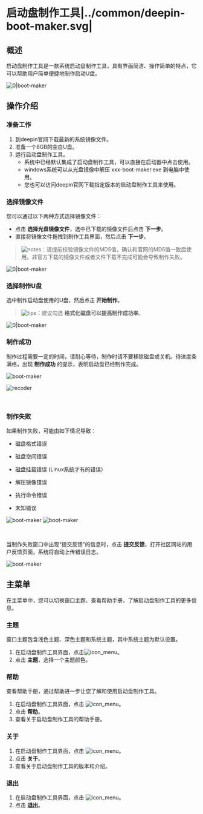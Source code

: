 # 启动盘制作工具|../common/deepin-boot-maker.svg|

## 概述

启动盘制作工具是一款系统启动盘制作工具，具有界面简洁、操作简单的特点，它可以帮助用户简单便捷地制作启动U盘。

![0|boot-maker](jpg/select-file.png)

## 操作介绍

### 准备工作

1. 到deepin官网下载最新的系统镜像文件。
2. 准备一个8GB的空白U盘。
3. 运行启动盘制作工具。
   - 系统中已经默认集成了启动盘制作工具，可以直接在启动器中点击使用。
   - windows系统可以从光盘镜像中解压 xxx-boot-maker.exe 到电脑中使用。
   - 您也可以访问deepin官网下载指定版本的启动盘制作工具来使用。

### 选择镜像文件

您可以通过以下两种方式选择镜像文件：

- 点击 **选择光盘镜像文件**，选中已下载的镜像文件后点击 **下一步**。
- 直接将镜像文件拖拽到制作工具界面，然后点击 **下一步**。

> ![notes](icon/notes.svg)：请提前校验镜像文件的MD5值，确认和官网的MD5值一致后使用。非官方下载的镜像文件或者文件下载不完成可能会导致制作失败。

![0|boot-maker](jpg/select-file.png)

### 选择制作U盘

选中制作启动盘使用的U盘，然后点击 **开始制作**。

> ![tips](icon/tips.svg)：建议勾选 **格式化磁盘可以提高制作成功率**。

![0|boot-maker](jpg/select-disk.png)

### 制作成功

制作过程需要一定的时间，请耐心等待，制作时请不要移除磁盘或关机。待进度条满格，出现 **制作成功** 的提示，表明启动盘已经制作完成。


![boot-maker](jpg/boot-making.png)

![recoder](jpg/success.png)

&nbsp;&nbsp;&nbsp;&nbsp;&nbsp;&nbsp;&nbsp;&nbsp;&nbsp;&nbsp;&nbsp;&nbsp;&nbsp;

### 制作失败

如果制作失败，可能由如下情况导致：

- 磁盘格式错误

- 磁盘空间错误

- 磁盘挂载错误 (Linux系统才有的错误）

- 解压镜像错误

- 执行命令错误

- 未知错误

![boot-maker](jpg/failed.png)
![boot-maker](jpg/failed-02.png)

&nbsp;&nbsp;&nbsp;&nbsp;&nbsp;&nbsp;&nbsp;&nbsp;&nbsp;&nbsp;&nbsp;&nbsp;&nbsp;

当制作失败窗口中出现“提交反馈”的信息时，点击 **提交反馈**，打开社区网站的用户反馈页面，系统将自动上传错误日志。

![boot-maker](jpg/failed-01.png)


## 主菜单

在主菜单中，您可以切换窗口主题、查看帮助手册，了解启动盘制作工具的更多信息。

### 主题

窗口主题包含浅色主题、深色主题和系统主题，其中系统主题为默认设置。

1. 在启动盘制作工具界面，点击![icon_menu](icon/icon_menu.svg)。
2. 点击 **主题**，选择一个主题颜色。

### 帮助

查看帮助手册，通过帮助进一步让您了解和使用启动盘制作工具。

1. 在启动盘制作工具界面，点击 ![icon_menu](icon/icon_menu.svg)。
2. 点击 **帮助**。
3. 查看关于启动盘制作工具的帮助手册。

### 关于

1. 在启动盘制作工具界面，点击 ![icon_menu](icon/icon_menu.svg)。
2. 点击 **关于**。
3. 查看关于启动盘制作工具的版本和介绍。

### 退出

1. 在启动盘制作工具界面，点击 ![icon_menu](icon/icon_menu.svg)。
2. 点击 **退出**。

